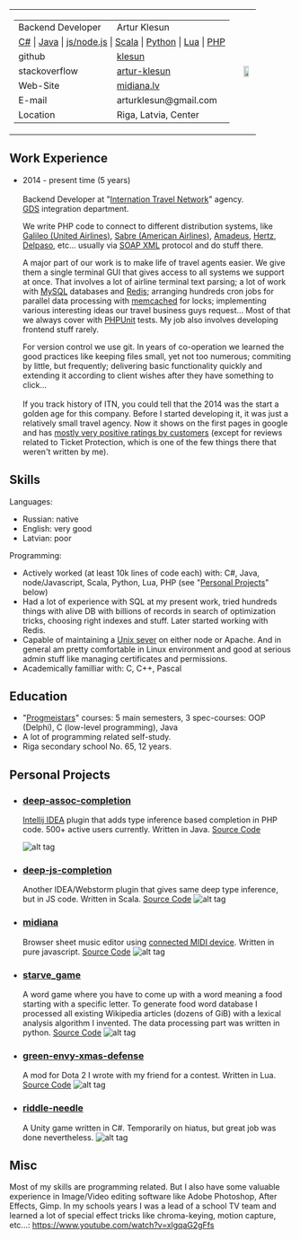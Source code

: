 
[//]: # (You can look at rendered version of this document at https://github.com/klesun/midiana.lv/blob/master/entry/public_personal/artur_klesun_cv.md)

<table><tr>
	<td><table>
		<tr><td> Backend Developer  </td><td> Artur Klesun                                                               </td></tr>
		<tr><td colspan="2">
			<a href="https://github.com/klesun/riddle-needle">C#</a> |
			<a href="https://github.com/klesun/deep-assoc-completion">Java</a> |
			<a href="https://github.com/klesun/midiana.lv">js/node.js</a> |
			<a href="https://github.com/klesun/deep-js-completion">Scala</a> |
			<a href="https://github.com/klesun/midiana.lv/tree/master/htbin">Python</a> |
			<a href="https://github.com/klesun/green-envy-xmas-defense">Lua</a> |
			<a href="https://www.asaptickets.com/">PHP</a>
		</td></tr>
		<tr><td> github        </td><td> <a href="https://github.com/klesun?tab=repositories">klesun</a>                 </td></tr>
		<tr><td> stackoverflow </td><td> <a href="https://stackoverflow.com/users/2750743/artur-klesun">artur-klesun</a> </td></tr>
		<tr><td> Web-Site      </td><td> <a href="https://midiana.lv">midiana.lv</a>                                     </td></tr>
		<tr><td> E-mail        </td><td> arturklesun@gmail.com                                                           </td></tr>
		<tr><td> Location      </td><td>Riga, Latvia, Center                                                             </td></tr>
	</table></td>
	<td><img src="https://user-images.githubusercontent.com/5202330/59568034-bcca1380-9064-11e9-8e99-7fec3025c6d0.jpg" align="right" width="65%"/></td>
</tr></table>

 Work Experience
----------------

- 2014 - present time (5 years)<br/><br/>
    Backend Developer at "[Internation Travel Network](https://itncorp.com)" agency.<br/>
    [GDS](https://en.wikipedia.org/wiki/Global_distribution_system) integration department.
    
    We write PHP code to connect to different distribution systems, like
    [Galileo (United Airlines)](https://en.wikipedia.org/wiki/Galileo_GDS), 
    [Sabre (American Airlines)](https://www.sabre.com/about/), 
    [Amadeus](http://www.amadeus.com/web/amadeus/ru_1A-corporate/Hotels/Our-portfolio/Connect/Distribute-&-sell-through-more-channels/Hotels_Product_AmadeusGDS/1319572127006-Solution_C-AMAD_ProductDetailPpal-1319578304458?industrySegment=1259068355773&level2=1319608960115&level3=1319610649867), 
    [Hertz](https://www.hertz.com/rentacar/reservation/), 
    [Delpaso](https://www.delpasocarhire.com/), 
    etc... usually via [SOAP XML](https://en.wikipedia.org/wiki/SOAP) protocol and do stuff there. 

    A major part of our work is to make life of travel agents easier.
    We give them a single terminal GUI that gives access to all systems we support 
    at once. That involves a lot of  airline terminal text parsing; a lot of work with 
    [MySQL](https://www.mysql.com/) databases and [Redis](https://redis.io/); arranging 
    hundreds cron jobs for parallel data processing with [memcached](https://memcached.org/)
    for locks; implementing various interesting ideas our travel business guys 
    request... Most of that we always cover with [PHPUnit](https://github.com/sebastianbergmann/phpunit) tests.
    My job also involves 
    developing frontend stuff rarely.

    For version control we use git. In years of co-operation we learned the good 
    practices like keeping files small, yet not too numerous; commiting by little, but frequently; 
    delivering basic functionality quickly and extending it according to client wishes after they have something to click...<br/>
    <br/>
    If you track history of ITN, you could tell that the 2014 was the start a golden age for 
    this company. Before I started developing it, it was just a relatively small travel agency. 
    Now it shows on the first pages in google and has [mostly very positive ratings by customers](https://www.trustpilot.com/review/www.asaptickets.com) 
    (except for reviews related to Ticket Protection, which is one of the few things there that weren't written by me).

 Skills
--------
Languages:
- Russian: native
- English: very good
- Latvian: poor

Programming:
- Actively worked (at least 10k lines of code each) with: C#, Java, node/Javascript, Scala, Python, Lua, PHP
(see "[Personal Projects](#user-content-personal-projects)" below)
- Had a lot of experience with SQL at my present work, tried hundreds things with alive DB with billions of
records in search of optimization tricks, choosing right indexes and stuff. Later started working with Redis.
- Capable of maintaining a [Unix sever](https://midiana.lv/entry/denisbook/views/) on either node or Apache. And in general am pretty comfortable in Linux environment and good at serious admin stuff like managing certificates and permissions.
- Academically familliar with: C, C++, Pascal

 Education
-----------

- "[Progmeistars](http://progmeistars.lv/index.php?lang=ru&act=aboutseniors)" courses: 5 main semesters, 3 spec-courses: OOP (Delphi), C (low-level programming), Java
- A lot of programming related self-study.
- Riga secondary school No. 65, 12 years.

 Personal Projects
-------------------

- ### [deep-assoc-completion](https://plugins.jetbrains.com/plugin/9927-deep-assoc-completion)
    [Intellij IDEA](https://www.jetbrains.com/idea/) plugin that adds type inference based completion in PHP code. 
    500+ active users currently. Written in Java. [Source Code](https://github.com/klesun/deep-assoc-completion)

    ![alt tag](https://raw.githubusercontent.com/klesun/phpstorm-deep-keys/master/imgs/screenshot.png)

- ### [deep-js-completion](https://plugins.jetbrains.com/plugin/11478-deep-js-completion)
    Another IDEA/Webstorm plugin that gives same deep type inference, but in JS code. 
    Written in Scala.
    [Source Code](https://github.com/klesun/deep-js-completion)
    ![alt tag](https://user-images.githubusercontent.com/5202330/50492169-c01e0400-0a1e-11e9-9eff-44d2cfebe09b.png)

- ### [midiana](http://midiana.lv/entry/compose/)
    Browser sheet music editor using [connected MIDI device](https://developer.mozilla.org/en-US/docs/Web/API/MIDIAccess). Written in pure javascript. 
    [Source Code](https://github.com/klesun/midiana.lv)
    ![alt tag](https://github.com/klesun/midiana.lv/raw/master/screenshot_compose.png)

- ### [starve_game](http://midiana.lv/entry/starve_game/)
    A word game where you have to come up with a word meaning a food starting with a specific letter. 
    To generate food word database I processed all existing Wikipedia articles (dozens of GiB) with a lexical analysis algorithm I invented. 
    The data processing part was written in python.
    [Source Code](https://github.com/klesun/midiana.lv/blob/master/htbin/scr/wiki_dump/hell_wrapper.py)
![alt tag](https://cloud.githubusercontent.com/assets/5202330/26429290/babeb7f2-40ee-11e7-98e0-ab4b04306c41.png)

- ### [green-envy-xmas-defense](https://steamcommunity.com/sharedfiles/filedetails/?id=1170060197)
    A mod for Dota 2 I wrote with my friend for a contest. Written in Lua.
    [Source Code](https://github.com/klesun/green-envy-xmas-defense)
    ![alt tag](https://steamuserimages-a.akamaihd.net/ugc/867368888873667911/D53C89CC75A47AC50C09409D0BFBA4CF97242F80/)

- ### [riddle-needle](https://github.com/klesun/riddle-needle)
    A Unity game written in C#. Temporarily on hiatus, but great job was done nevertheless.
    ![alt tag](https://github.com/klesun/riddle-needle/blob/master/screenshots/village.png?raw=true)

 Misc
------

Most of my skills are programming related. But I also have some valuable experience in Image/Video editing 
software like Adobe Photoshop, After Effects, Gimp. In my schools years I was a lead of a school TV team 
and learned a lot of special effect tricks like chroma-keying, motion capture, etc...:
https://www.youtube.com/watch?v=xlgqaG2gFfs
